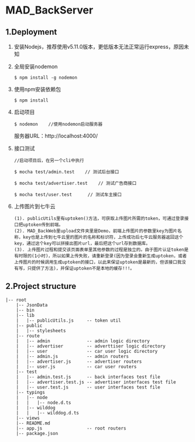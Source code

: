 # MAD_BackServer
## 1.Deployment   
1. 安装Nodejs，推荐使用v5.11.0版本，更低版本无法正常运行express，原因未知
2. 全局安装nodemon

    ```
    $ npm install -g nodemon
    ```
    
3. 使用npm安装依赖包

    ```
    $ npm install
    ```
    
4. 启动项目

    ```
    $ nodemon    //使用nodemon启动服务器
    ```
    服务器URL：http://localhost:4000/

5. 接口测试
    ```
    //启动项目后，在另一个cli中执行
    ```

    ```
    $ mocha test/admin.test    // 测试后台接口
    ```
    
    ```
    $ mocha test/advertiser.test    // 测试广告商接口
    ```
    
    ```
    $ mocha test/user.test      // 测试车主接口
    ```
6. 上传图片到七牛云
    ```
    (1). publicUtils里有uptoken()方法，可获取上传图片所需的token，可通过登录接口把uptoken传到前端。   
    (2). MAD_BackWeb里upload文件夹里是Demo，前端上传图片的参数里key为图片名称，key也是上传到七牛云里的图片的名称和标识符，上传成功后七牛云服务器返回这个key，通过这个key可以拼接出图片url，最后把这个url存到数据库。
    (3). 上传图片过程和提交该页面表单里其他参数的过程是独立的。由于图片认证token是有时限的(1小时)，所以如果上传失败，请重新登录(因为登录会重新生成uptoken，或者上传图片的时候调用生成uptoken的接口，以此来保证uptoken是最新的，但该接口我没有写，只提供了方法)，并保证uptoken不是本地的缓存!!!。
    ```
    
## 2.Project structure   
```
|-- root
    |-- JsonData
    |-- bin
    |-- lib
    |   |-- publicUtils.js     -- token util
    |-- public
    |   |-- stylesheets
    |-- route
    |   |-- admin              -- admin logic directory
    |   |-- advertiser         -- adverttiser logic directory
    |   |-- user               -- car user logic directory
    |   |-- admin.js           -- admin routers
    |   |-- advertiser.js      -- advertiser routers
    |   |-- user.js            -- car user routers
    |-- test
    |   |-- admin.test.js      -- back interfaces test file
    |   |-- advertiser.test.js -- advertiser interfaces test file
    |   |-- user.test.js       -- user interfaces test file
    |-- typings
    |   |-- node
    |   |   |-- node.d.ts
    |   |-- wilddog
    |   |   |-- wilddog.d.ts
    |-- views
    |-- README.md
    |-- app.js                 -- root routers
    |-- package.json
```
 
